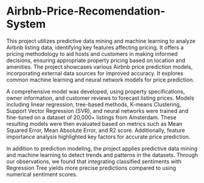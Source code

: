 # Airbnb-Price-Recomendation-System

This project utilizes predictive data mining and machine learning to analyze Airbnb listing data, identifying key features affecting pricing. It offers a pricing methodology to aid hosts and customers in making informed decisions, ensuring appropriate property pricing based on location and amenities. The project showcases various Airbnb price prediction models, incorporating external data sources for improved accuracy. It explores common machine learning and neural network models for price prediction.

A comprehensive model was developed, using property specifications, owner information, and customer reviews to forecast listing prices. Models including linear regression, tree-based methods, K-means Clustering, Support Vector Regression (SVR), and neural networks were trained and fine-tuned on a dataset of 20,000+ listings from Amsterdam. These resulting models were then evaluated based on metrics such as Mean Squared Error, Mean Absolute Error, and R2 score. Additionally, feature importance analysis highlighted key factors for accurate price prediction.

In addition to prediction modeling, the project applies predictive data mining and machine learning to detect trends and patterns in the datasets. Through our observations, we found that integrating classified sentiments with Regression Tree yields more precise predictions compared to using numerical sentiment scores.
